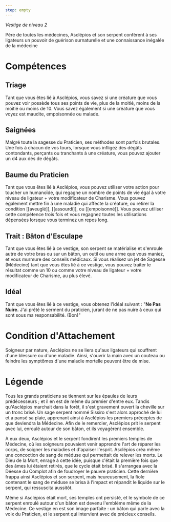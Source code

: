 ```yaml
---
step: empty
---
```

*Vestige de niveau 2*

Père de toutes les médecines, Asclépios et son serpent confèrent à ses ligateurs un pouvoir de guérison surnaturelle et une connaissance inégalée de la médecine
# Compétences

## Triage
Tant que vous êtes lié à Asclépios, vous savez si une créature que vous pouvez voir possède tous ses points de vie, plus de la moitié, moins de la moitié ou moins de 10. Vous savez également si une créature que vous voyez est maudite, empoisonnée ou malade.

## Saignées
Malgré toute la sagesse du Praticien, ses méthodes sont parfois brutales. Une fois à chacun de vos tours, lorsque vous infligez des dégâts contondants, perçants ou tranchants à une créature, vous pouvez ajouter un d4 aux dés de dégâts.

## Baume du Praticien
Tant que vous êtes lié à Asclépios, vous pouvez utiliser votre action pour toucher un humanoïde, qui regagne un nombre de points de vie égal à votre niveau de ligateur + votre modificateur de Charisme. Vous pouvez également mettre fin à une maladie qui affecte la créature, ou retirer la condition [[aveuglé]], [[assourdi]], ou [[empoisonné]]. Vous pouvez utiliser cette compétence trois fois et vous regagnez toutes les utilisations dépensées lorsque vous terminez un repos long.

## Trait : Bâton d'Esculape
Tant que vous êtes lié à ce vestige, son serpent se matérialise et s'enroule autre de votre bras ou sur un bâton, un outil ou une arme que vous maniez, et vous murmure des conseils médicaux. Si vous réalisez un jet de Sagesse (Médecine) tant que vous êtes lié à ce vestige, vous pouvez traiter le résultat comme un 10 ou comme votre niveau de ligateur + votre modificateur de Charisme, au plus élevé.

## Idéal
Tant que vous êtes lié à ce vestige, vous obtenez l'idéal suivant : "**Ne Pas Nuire.** J'ai prêté le serment du praticien, jurant de ne pas nuire à ceux qui sont sous ma responsabilité. (Bon)"

# Condition d'Attachement

Soigneur par nature, Asclépios ne se liera qu'aux ligateurs qui souffrent d'une blessure ou d'une maladie. Ainsi, s'ouvrir la main avec un couteau ou feindre les symptômes d'une maladie mortelle peuvent être de mise.

# Légende
Tous les grands praticiens se tiennent sur les épaules de leurs prédécesseurs ; et il en est de même du premier d'entre eux. Tandis qu'Asclépios marchait dans la forêt, il s'est gravement ouvert la cheville sur un tronc brisé. Un sage serpent nommé Sissiro s'est alors approché de lui et a pansé sa plaie, apprenant ainsi à Asclépios les premiers préceptes de que deviendra la Médecine. Afin de le remercier, Asclépios prit le serpent avec lui, enroulé autour de son bâton, et ils voyagèrent ensemble.

À eux deux, Asclépios et le serpent fondirent les premiers temples de Médecine, où les soigneurs pouvaient venir apprendre l'art de réparer les corps, de soigner les maladies et d'apaiser l'esprit. Asclépios créa même une concoction de sang de méduse qui permettait de relever les morts. Le Dieu de la Mort, enragé à cette idée, puisque c'était la première fois que des âmes lui étaient retirés, que le cycle était brisé. Il s'arrangea avec la Déesse du Complot afin de foudroyer le pauvre praticien. Cette dernière frappa ainsi Asclépios et son serpent, mais heureusement, la fiole contenant le sang de méduse se brisa à l'impact et répandit le liquide sur le serpent, qui ressuscita aussitôt.

Même si Asclépios était mort, ses temples ont persisté, et le symbole de ce serpent enroulé autour d'un bâton est devenu l'emblème même de la Médecine. Ce vestige en est son image parfaite : un bâton qui parle avec la voix du Praticien, et le serpent qui intervient avec de précieux conseils.
